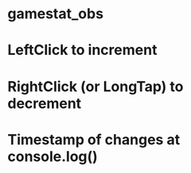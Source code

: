 # gamestat_obs
#
# LeftClick to increment
# RightClick (or LongTap) to decrement
#
# Timestamp of changes at console.log()
#